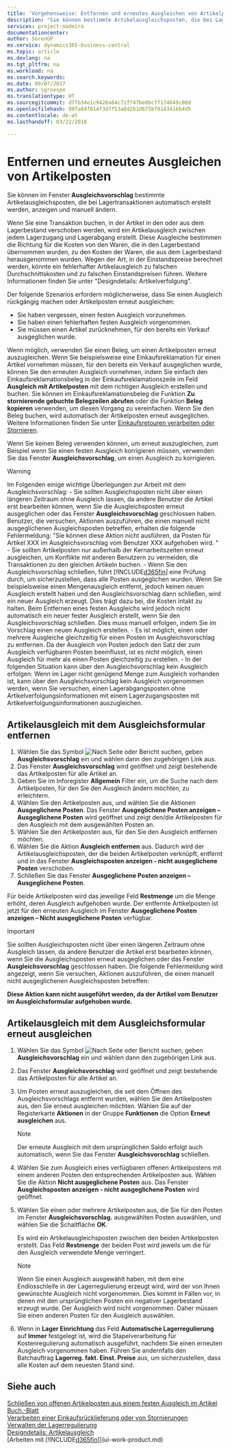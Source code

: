 ```yaml
---
title: 'Vorgehensweise: Entfernen und erneutes Ausgleichen von Artikelpostens | Microsoft Docs'
description: "Sie können bestimmte Artikelausgleichsposten, die bei Lagertransaktionen automatisch erstellt werden, anzeigen und manuell ändern."
services: project-madeira
documentationcenter: 
author: SorenGP
ms.service: dynamics365-business-central
ms.topic: article
ms.devlang: na
ms.tgt_pltfrm: na
ms.workload: na
ms.search.keywords: 
ms.date: 09/07/2017
ms.author: sgroespe
ms.translationtype: HT
ms.sourcegitcommit: d7fb34e1c9428a64c71ff47be8bcff174649c00d
ms.openlocfilehash: 89fa84f814f3d7f53a842b1d675bf8143416b4d5
ms.contentlocale: de-at
ms.lasthandoff: 03/22/2018

---
```

# <a name="remove-and-reapply-item-ledger-entries"></a>Entfernen und erneutes Ausgleichen von Artikelposten
Sie können im Fenster **Ausgleichsvorschlag** bestimmte Artikelausgleichsposten, die bei Lagertransaktionen automatisch erstellt werden, anzeigen und manuell ändern.  

Wenn Sie eine Transaktion buchen, in der Artikel in den oder aus dem Lagerbestand verschoben werden, wird ein Artikelausgleich zwischen jedem Lagerzugang und Lagerabgang erstellt. Diese Ausgleiche bestimmen die Richtung für die Kosten von den Waren, die in den Lagerbestand übernommen wurden, zu den Kosten der Waren, die aus dem Lagerbestand herausgenommen wurden. Wegen der Art, in der Einstandspreise berechnet werden, könnte ein fehlerhafter Artikelausgleich zu falschen Durchschnittskosten und zu falschen Einstandspreisen führen. Weitere Informationen finden Sie unter "Designdetails: Artikelverfolgung".

Der folgende Szenarios erfordern möglicherweise, dass Sie einen Ausgleich rückgängig machen oder Artikelposten erneut ausgleichen:

- Sie haben vergessen, einen festen Ausgleich vorzunehmen.
- Sie haben einen fehlerhaften festen Ausgleich vorgenommen.
- Sie müssen einen Artikel zurücknehmen, für den bereits ein Verkauf ausgeglichen wurde.

Wenn möglich, verwenden Sie einen Beleg, um einen Artikelposten erneut auszugleichen. Wenn Sie beispielsweise eine Einkaufsreklamation für einen Artikel vornehmen müssen, für den bereits ein Verkauf ausgeglichen wurde, können Sie den erneuten Ausgleich vornehmen, indem Sie einfach den Einkaufsreklamationsbeleg in der Einkaufsreklamationszeile im Feld **Ausgleich mit Artikelposten** mit dem richtigen Ausgleich erstellen und buchen. Sie können im Einkaufsreklamationsbeleg die Funktion **Zu stornierende gebuchte Belegzeilen abrufen** oder die Funktion **Beleg kopieren** verwenden, um diesen Vorgang zu vereinfachen. Wenn Sie den Beleg buchen, wird automatisch der Artikelposten erneut ausgeglichen. Weitere Informationen finden Sie unter [Einkaufsretouren verarbeiten oder Stornieren](purchasing-how-process-purchase-returns-cancellations.md).

Wenn Sie keinen Beleg verwenden können, um erneut auszugleichen, zum Beispiel wenn Sie einen festen Ausgleich korrigieren müssen, verwenden Sie das Fenster **Ausgleichsvorschlag**, um einen Ausgleich zu korrigieren.

> [!Warning]  
> Im Folgenden einige wichtige Überlegungen zur Arbeit mit dem Ausgleichsvorschlag:
    - Sie sollten Ausgleichsposten nicht über einen längeren Zeitraum ohne Ausgleich lassen, da andere Benutzer die Artikel erst bearbeiten können, wenn Sie die Ausgleichsposten erneut ausgeglichen oder das Fenster **Ausgleichsvorschlag** geschlossen haben. Benutzer, die versuchen, Aktionen auszuführen, die einen manuell nicht ausgeglichenen Ausgleichsposten betreffen, erhalten die folgende Fehlermeldung: "Sie können diese Aktion nicht ausführen, da Posten für Artikel XXX im Ausgleichsvorschlag vom Benutzer XXX aufgehoben wird. "
    - Sie sollten Artikelposten nur außerhalb der Kernarbeitszeiten erneut ausgleichen, um Konflikte mit anderen Benutzern zu vermeiden, die Transaktionen zu den gleichen Artikeln buchen.
    - Wenn Sie den Ausgleichsvorschlag schließen, führt [!INCLUDE[d365fin](includes/d365fin_md.md)] eine Prüfung durch, um sicherzustellen, dass alle Posten ausgeglichen wurden. Wenn Sie beispielsweise einen Mengenausgleich entfernt, jedoch keinen neuen Ausgleich erstellt haben und den Ausgleichsvorschlag dann schließen, wird ein neuer Ausgleich erzeugt. Dies trägt dazu bei, die Kosten intakt zu halten. Beim Entfernen eines festen Ausgleichs wird jedoch nicht automatisch ein neuer fester Ausgleich erstellt, wenn Sie den Ausgleichsvorschlag schließen. Dies muss manuell erfolgen, indem Sie im Vorschlag einen neuen Ausgleich erstellen.
    - Es ist möglich, einen oder mehrere Ausgleiche gleichzeitig für einen Posten im Ausgleichsvorschlag zu entfernen. Da der Ausgleich von Posten jedoch den Satz der zum Ausgleich verfügbaren Posten beeinflusst, ist es nicht möglich, einen Ausgleich für mehr als einen Posten gleichzeitig zu erstellen.
    - In der folgenden Situation kann über den Ausgleichsvorschlag kein Ausgleich erfolgen: Wenn im Lager nicht genügend Menge zum Ausgleich vorhanden ist, kann über den Ausgleichsvorschlag kein Ausgleich vorgenommen werden, wenn Sie versuchen, einen Lagerabgangsposten ohne Artikelverfolgungsinformationen mit einem Lagerzugangsposten mit Artikelverfolgungsinformationen auszugleichen.

## <a name="to-remove-an-item-application-by-using-the-application-worksheet"></a>Artikelausgleich mit dem Ausgleichsformular entfernen  
1.  Wählen Sie das Symbol ![Nach Seite oder Bericht suchen](media/ui-search/search_small.png "Symbol Nach Seite oder Bericht suchen"), geben **Ausgleichsvorschlag** ein und wählen dann den zugehörigen Link aus.  
2.  Das Fenster **Ausgleichsvorschlag** wird geöffnet und zeigt bestehende das Artikelposten für alle Artikel an.  
3.  Geben Sie im Inforegister **Allgemein** Filter ein, um die Suche nach dem Artikelposten, für den Sie den Ausgleich ändern möchten, zu erleichtern.  
4.  Wählen Sie den Artikelposten aus, und wählen Sie die Aktionen **Ausgeglichene Posten**. Das Fenster **Ausgeglichene Posten anzeigen – Ausgeglichene Posten** wird geöffnet und zeigt den/die Artikelposten für den Ausgleich mit dem ausgewählten Posten an.  
5.  Wählen Sie den Artikelposten aus, für den Sie den Ausgleich entfernen möchten.  
6.  Wählen Sie die Aktion **Ausgleich entfernen** aus. Dadurch wird der Artikelausgleichsposten, der die beiden Artikelposten verknüpft, entfernt und in das Fenster **Ausgleichsposten anzeigen - nicht ausgeglichene Posten** verschoben.  
7.  Schließen Sie das Fenster **Ausgeglichene Posten anzeigen – Ausgeglichene Posten**.  

 Für beide Artikelposten wird das jeweilige Feld **Restmenge** um die Menge erhöht, deren Ausgleich aufgehoben wurde. Der entfernte Artikelposten ist jetzt für den erneuten Ausgleich im Fenster **Ausgeglichene Posten anzeigen – Nicht ausgeglichene Posten** verfügbar.  

> [!IMPORTANT]  
>  Sie sollten Ausgleichsposten nicht über einen längeren Zeitraum ohne Ausgleich lassen, da andere Benutzer die Artikel erst bearbeiten können, wenn Sie die Ausgleichsposten erneut ausgeglichen oder das Fenster **Ausgleichsvorschlag** geschlossen haben. Die folgende Fehlermeldung wird angezeigt, wenn Sie versuchen, Aktionen auszuführen, die einen manuell nicht ausgeglichenen Ausgleichsposten betreffen:  
>   
>  **Diese Aktion kann nicht ausgeführt werden, da der Artikel <item> vom Benutzer <user> im Ausgleichsformular aufgehoben wurde.**  

## <a name="to-reapply-an-item-application-by-using-the-application-worksheet"></a>Artikelausgleich mit dem Ausgleichsformular erneut ausgleichen  
1.  Wählen Sie das Symbol ![Nach Seite oder Bericht suchen](media/ui-search/search_small.png "Symbol Nach Seite oder Bericht suchen"), geben **Ausgleichsvorschlag** ein und wählen dann den zugehörigen Link aus.  
2.  Das Fenster **Ausgleichsvorschlag** wird geöffnet und zeigt bestehende das Artikelposten für alle Artikel an.  
3.  Um Posten erneut auszugleichen, die seit dem Öffnen des Ausgleichsvorschlags entfernt wurden, wählen Sie den Artikelposten aus, den Sie erneut ausgleichen möchten. Wählen Sie auf der Registerkarte **Aktionen** in der Gruppe **Funktionen** die Option **Erneut ausgleichen** aus.  

    > [!NOTE]  
    >  Der erneute Ausgleich mit dem ursprünglichen Saldo erfolgt auch automatisch, wenn Sie das Fenster **Ausgleichsvorschlag** schließen.  
4.  Wählen Sie zum Ausgleich eines verfügbaren offenen Artikelpostens mit einem anderen Posten den entsprechenden Artikelposten aus. Wählen Sie die Aktion **Nicht ausgeglichene Posten** aus. Das Fenster **Ausgleichsposten anzeigen - nicht ausgeglichene Posten** wird geöffnet.  
5.  Wählen Sie einen oder mehrere Artikelposten aus, die Sie für den Posten im Fenster **Ausgleichsvorschlag.** ausgewählten Posten auswählen, und wählen Sie die Schaltfläche **OK**.  

     Es wird ein Artikelausgleichsposten zwischen den beiden Artikelposten erstellt. Das Feld **Restmenge** der beiden Post wird jeweils um die für den Ausgleich verwendete Menge verringert.  

    > [!NOTE]  
    >  Wenn Sie einen Ausgleich ausgewählt haben, mit dem eine Endlosschleife in der Lagerregulierung erzeugt wird, wird der von Ihnen gewünschte Ausgleich nicht vorgenommen. Dies kommt in Fällen vor, in denen mit den ursprünglichen Posten ein negativer Lagerbestand erzeugt wurde. Der Ausgleich wird nicht vorgenommen. Daher müssen Sie einen anderen Posten für den Ausgleich auswählen.  
6.  Wenn in **Lager Einrichtung** das Feld **Automatische Lagerregulierung** auf **Immer** festgelegt ist, wird die Stapelverarbeitung für Kostenregulierung automatisch ausgeführt, nachdem Sie einen erneuten Ausgleich vorgenommen haben. Führen Sie andernfalls den Batchauftrag **Lagerreg. fakt. Einst. Preise** aus, um sicherzustellen, dass alle Kosten auf dem neuesten Stand sind.  

## <a name="see-also"></a>Siehe auch  
[Schließen von offenen Artikelposten aus einem festen Ausgleich im Artikel Buch.-Blatt](finance-how-to-close-open-item-ledger-entries-resulting-from-fixed-application-in-the-item-journal.md)  
 [Verarbeiten einer Einkaufsrücklieferung oder von Stornierungen](purchasing-how-process-purchase-returns-cancellations.md)  
 [Verwalten der Lagerregulierung](finance-manage-inventory-costs.md)   
 [Designdetails: Artikelausgleich](design-details-item-application.md)  
 [Arbeiten mit [!INCLUDE[d365fin](includes/d365fin_md.md)]](ui-work-product.md)

